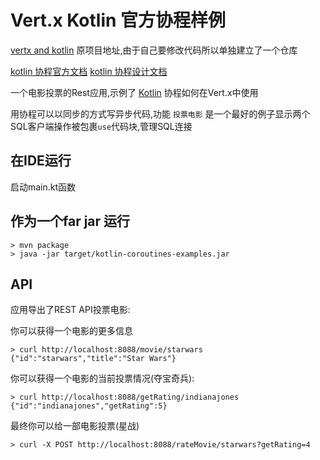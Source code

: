 # Vert.x Kotlin 官方协程样例

[vertx and kotlin](https://github.com/vert-x3/vertx-examples/tree/master/kotlin-examples/coroutines) 原项目地址,由于自己要修改代码所以单独建立了一个仓库

[kotlin 协程官方文档](http://kotlinlang.org/docs/reference/coroutines.html#generators-api-in-kotlincoroutines)
[kotlin 协程设计文档](https://github.com/Kotlin/kotlin-coroutines/blob/master/kotlin-coroutines-informal.md)

一个电影投票的Rest应用,示例了 [Kotlin](https://kotlinlang.org/) 协程如何在Vert.x中使用

用协程可以以同步的方式写异步代码,功能 `投票电影` 是一个最好的例子显示两个SQL客户端操作被包裹`use`代码块,管理SQL连接

## 在IDE运行

启动main.kt函数

## 作为一个far jar 运行

```
> mvn package
> java -jar target/kotlin-coroutines-examples.jar
```


## API

应用导出了REST API投票电影:

你可以获得一个电影的更多信息

```
> curl http://localhost:8088/movie/starwars
{"id":"starwars","title":"Star Wars"}
```

你可以获得一个电影的当前投票情况(夺宝奇兵):

```
> curl http://localhost:8088/getRating/indianajones
{"id":"indianajones","getRating":5}
```

最终你可以给一部电影投票(星战)

```
> curl -X POST http://localhost:8088/rateMovie/starwars?getRating=4
```
